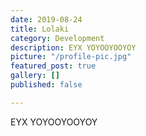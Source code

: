 ```yaml
---
date: 2019-08-24
title: Lolaki
category: Development
description: EYX YOYOOYOOYOY
picture: "/profile-pic.jpg"
featured_post: true
gallery: []
published: false

---
```

EYX YOYOOYOOYOY